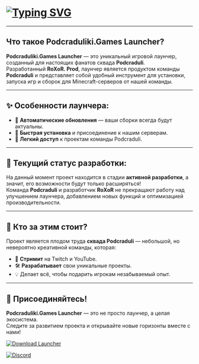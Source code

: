 # [![Typing SVG](https://readme-typing-svg.herokuapp.com?color=%24718611&lines=Podcraduliki.Games+Launcher)](https://git.io/typing-svg)

---

## Что такое Podcraduliki.Games Launcher?

**Podcraduliki.Games Launcher** — это уникальный игровой лаунчер, созданный для настоящих фанатов сквада **Podcraduli**.  
Разработанный **RoXoR. Prod**, лаунчер является продуктом команды **Podcraduli** и представляет собой удобный инструмент для установки, запуска игр и сборок для Minecraft-серверов от нашей команды.

---

## ✨ Особенности лаунчера:
- 🔹 **Автоматические обновления** — ваши сборки всегда будут актуальны.  
- 🔹 **Быстрая установка** и присоединение к нашим серверам.  
- 🔹 **Легкий доступ** к проектам команды Podcraduli.  

---

## 🚀 Текущий статус разработки:
На данный момент проект находится в стадии **активной разработки**, а значит, его возможности будут только расширяться!  
Команда **Podcraduli** и разработчик **RoXoR** не прекращают работу над улучшением лаунчера, добавлением новых функций и оптимизацией производительности.

---

## 👥 Кто за этим стоит?
Проект является плодом труда **сквада Podcraduli** — небольшой, но невероятно креативной команды, которая:  
- 🎥 **Стримит** на Twitch и YouTube.  
- 🛠️ **Разрабатывает** свои уникальные проекты.  
- 💡 Делает всё, чтобы подарить игрокам незабываемый опыт.  

---

## 📌 Присоединяйтесь!
**Podcraduliki.Games Launcher** — это не просто лаунчер, а целая экосистема.  
Следите за развитием проекта и открывайте новые горизонты вместе с нами!  

[![Download Launcher](https://img.shields.io/badge/Скачать-лаунчер-36BCF7?style=for-the-badge&logo=windows)](https://github.com/RoXoReS/Podcraduliki.Games-Launcher/releases/tag/Beta)


[![Discord](https://img.shields.io/badge/Присоединиться-в%20Discord-5865F2?style=for-the-badge&logo=discord)](https://discord.gg/UEeRgTKu) 

